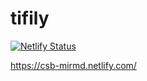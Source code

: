 # tifily

[![Netlify Status](https://api.netlify.com/api/v1/badges/ffe6da3e-7092-4fe3-9102-524248ee9b08/deploy-status)](https://app.netlify.com/sites/csb-mirmd/deploys)

https://csb-mirmd.netlify.com/
